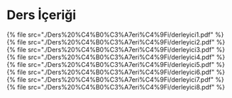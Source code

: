 # Ders İçeriği

<!--Index-->

{% file src="./Ders%20%C4%B0%C3%A7eri%C4%9Fi/derleyici1.pdf" %}
{% file src="./Ders%20%C4%B0%C3%A7eri%C4%9Fi/derleyici2.pdf" %}
{% file src="./Ders%20%C4%B0%C3%A7eri%C4%9Fi/derleyici3.pdf" %}
{% file src="./Ders%20%C4%B0%C3%A7eri%C4%9Fi/derleyici4.pdf" %}
{% file src="./Ders%20%C4%B0%C3%A7eri%C4%9Fi/derleyici5.pdf" %}
{% file src="./Ders%20%C4%B0%C3%A7eri%C4%9Fi/derleyici6.pdf" %}
{% file src="./Ders%20%C4%B0%C3%A7eri%C4%9Fi/derleyici7.pdf" %}
{% file src="./Ders%20%C4%B0%C3%A7eri%C4%9Fi/derleyici8.pdf" %}

<!--Index-->
